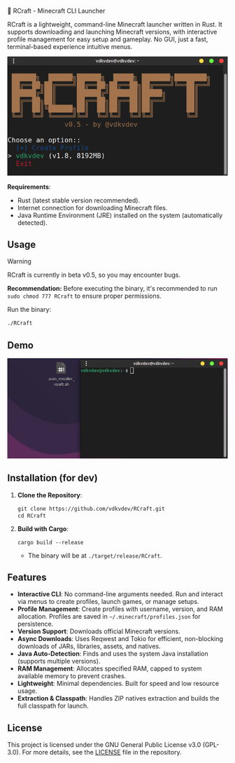 🦀 RCraft - Minecraft CLI Launcher

RCraft is a lightweight, command-line Minecraft launcher written in Rust. It supports downloading and launching Minecraft versions, with interactive profile management for easy setup and gameplay. No GUI, just a fast, terminal-based experience intuitive menus.

<img src="media/screenshot.png" alt="Demo RCraft"/>

**Requirements**:
- Rust (latest stable version recommended).
- Internet connection for downloading Minecraft files.
- Java Runtime Environment (JRE) installed on the system (automatically detected).

## Usage
> [!warning]
> RCraft is currently in beta v0.5, so you may encounter bugs.

**Recommendation:** Before executing the binary, it's recommended to run `sudo chmod 777 RCraft` to ensure proper permissions.

Run the binary:
```bash
./RCraft
```
## Demo
<img src="media/demo.gif" alt="Demo"/>

## Installation (for dev)
1. **Clone the Repository**:
   ```
   git clone https://github.com/vdkvdev/RCraft.git
   cd RCraft
   ```

2. **Build with Cargo**:
   ```
   cargo build --release
   ```
   - The binary will be at `./target/release/RCraft`.

## Features
- **Interactive CLI**: No command-line arguments needed. Run and interact via menus to create profiles, launch games, or manage setups.
- **Profile Management**: Create profiles with username, version, and RAM allocation. Profiles are saved in `~/.minecraft/profiles.json` for persistence.
- **Version Support**: Downloads official Minecraft versions.
- **Async Downloads**: Uses Reqwest and Tokio for efficient, non-blocking downloads of JARs, libraries, assets, and natives.
- **Java Auto-Detection**: Finds and uses the system Java installation (supports multiple versions).
- **RAM Management**: Allocates specified RAM, capped to system available memory to prevent crashes.
- **Lightweight**: Minimal dependencies. Built for speed and low resource usage.
- **Extraction & Classpath**: Handles ZIP natives extraction and builds the full classpath for launch.

## License

This project is licensed under the GNU General Public License v3.0 (GPL-3.0).
For more details, see the [LICENSE](LICENSE) file in the repository.

